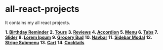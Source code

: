 # all-react-projects
It contains my all react projects.

**1. <a href="https://github.com/swapnoneel2301/birthday-reminder">Birthday Reminder</a>**
**2. <a href="https://github.com/swapnoneel2301/tours">Tours</a>**
**3. <a href="https://github.com/swapnoneel2301/reviews">Reviews</a>**
**4. <a href="https://github.com/swapnoneel2301/accordion">Accordion</a>**
**5. <a href="https://github.com/swapnoneel2301/menu">Menu</a>**
**6. <a href="https://github.com/swapnoneel2301/tabs">Tabs</a>**
**7. <a href="https://github.com/swapnoneel2301/slider">Slider</a>**
**8. <a href="https://github.com/swapnoneel2301/lorem-ipsum">Lorem Ipsum</a>**
**9. <a href="https://github.com/swapnoneel2301/grocery-bud">Grocery Bud</a>**
**10. <a href="https://github.com/swapnoneel2301/navbar">Navbar</a>**
**11. <a href="https://github.com/swapnoneel2301/sidebar-modal">Sidebar Modal</a>**
**12. <a href="https://github.com/swapnoneel2301/stripe-submenu">Stripe Submenu</a>**
**13. <a href="https://github.com/swapnoneel2301/cart">Cart</a>**
**14. <a href="https://github.com/swapnoneel2301/cocktails">Cocktails</a>**

